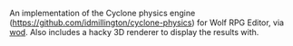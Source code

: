 An implementation of the Cyclone physics engine (https://github.com/idmillington/cyclone-physics) for Wolf RPG Editor, via [wod](https://github.com/amm073334/wod).
Also includes a hacky 3D renderer to display the results with.